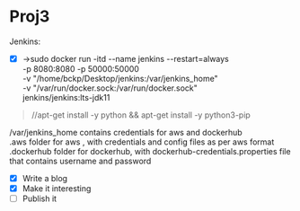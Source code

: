 # Proj3

Jenkins:  
- [x] ->sudo docker run -itd --name jenkins --restart=always \
-p 8080:8080 -p 50000:50000 \
-v "/home/bckp/Desktop/jenkins:/var/jenkins_home" \
-v "/var/run/docker.sock:/var/run/docker.sock" \
jenkins/jenkins:lts-jdk11  

>//apt-get install -y python && apt-get install -y python3-pip  


  /var/jenkins_home contains credentials for aws and dockerhub  
    .aws folder for aws , with credentials and config files as per aws format  
    .dockerhub folder for dockerhub, with dockerhub-credentials.properties file that contains username and password  

- [x] Write a blog
- [x] Make it interesting
- [ ] Publish it
